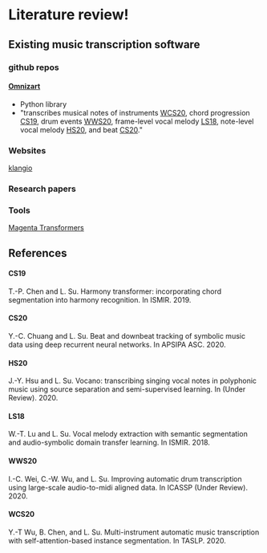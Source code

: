 # Literature review!


## Existing music transcription software

### github repos
#### [Omnizart](https://github.com/Music-and-Culture-Technology-Lab/omnizart)
- Python library
- "transcribes musical notes of instruments [WCS20](WCS20), chord progression [CS19](CS19), drum events [WWS20](WWS20), frame-level vocal melody [LS18](LS18), note-level vocal melody [HS20](HS20), and beat [CS20](CS20)."

### Websites
[klangio](https://allthingsai.com/tool/klangio)

### Research papers 


### Tools
[Magenta Transformers](https://magenta.tensorflow.org/transcription-with-transformers)


## References

#### CS19
T.-P. Chen and L. Su. Harmony transformer: incorporating chord segmentation into harmony recognition. In ISMIR. 2019.

#### CS20
Y.-C. Chuang and L. Su. Beat and downbeat tracking of symbolic music data using deep recurrent neural networks. In APSIPA ASC. 2020.

#### HS20
J.-Y. Hsu and L. Su. Vocano: transcribing singing vocal notes in polyphonic music using source separation and semi-supervised learning. In (Under Review). 2020.

#### LS18
W.-T. Lu and L. Su. Vocal melody extraction with semantic segmentation and audio-symbolic domain transfer learning. In ISMIR. 2018.

#### WWS20
I.-C. Wei, C.-W. Wu, and L. Su. Improving automatic drum transcription using large-scale audio-to-midi aligned data. In ICASSP (Under Review). 2020.

#### WCS20
Y.-T Wu, B. Chen, and L. Su. Multi-instrument automatic music transcription with self-attention-based instance segmentation. In TASLP. 2020.
